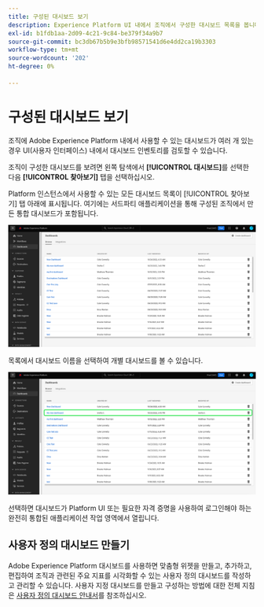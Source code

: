 ```yaml
---
title: 구성된 대시보드 보기
description: Experience Platform UI 내에서 조직에서 구성한 대시보드 목록을 봅니다.
exl-id: b1fdb1aa-2d09-4c21-9c84-be379f34a9b7
source-git-commit: bc3db67b5b9e3bfb98571541d6e4dd2ca19b3303
workflow-type: tm+mt
source-wordcount: '202'
ht-degree: 0%

---
```


# 구성된 대시보드 보기

조직에 Adobe Experience Platform 내에서 사용할 수 있는 대시보드가 여러 개 있는 경우 UI(사용자 인터페이스) 내에서 대시보드 인벤토리를 검토할 수 있습니다.

조직이 구성한 대시보드를 보려면 왼쪽 탐색에서 **[!UICONTROL 대시보드]**&#x200B;를 선택한 다음 **[!UICONTROL 찾아보기]** 탭을 선택하십시오.

Platform 인스턴스에서 사용할 수 있는 모든 대시보드 목록이 [!UICONTROL 찾아보기] 탭 아래에 표시됩니다. 여기에는 서드파티 애플리케이션을 통해 구성된 조직에서 만든 통합 대시보드가 포함됩니다.

![UI의 대시보드 섹션 내에서 찾아보기 탭입니다.](./images/inventory/browse-tab.png)

목록에서 대시보드 이름을 선택하여 개별 대시보드를 볼 수 있습니다.

![대시보드 이름이 강조 표시된 찾아보기 탭입니다.](./images/inventory/dashboard-name.png)

선택하면 대시보드가 Platform UI 또는 필요한 자격 증명을 사용하여 로그인해야 하는 완전히 통합된 애플리케이션 작업 영역에서 열립니다.

## 사용자 정의 대시보드 만들기

Adobe Experience Platform 대시보드를 사용하면 맞춤형 위젯을 만들고, 추가하고, 편집하여 조직과 관련된 주요 지표를 시각화할 수 있는 사용자 정의 대시보드를 작성하고 관리할 수 있습니다. 사용자 지정 대시보드를 만들고 구성하는 방법에 대한 전체 지침은 [사용자 정의 대시보드 안내서](./user-defined-dashboards.md)를 참조하십시오.
